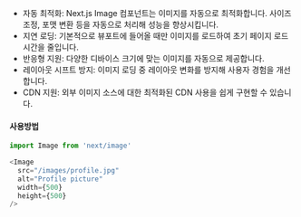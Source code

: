 - 자동 최적화: Next.js Image 컴포넌트는 이미지를 자동으로 최적화합니다. 사이즈 조정, 포맷 변환 등을 자동으로 처리해 성능을 향상시킵니다.
- 지연 로딩: 기본적으로 뷰포트에 들어올 때만 이미지를 로드하여 초기 페이지 로드 시간을 줄입니다.
- 반응형 지원: 다양한 디바이스 크기에 맞는 이미지를 자동으로 제공합니다.
- 레이아웃 시프트 방지: 이미지 로딩 중 레이아웃 변화를 방지해 사용자 경험을 개선합니다.
- CDN 지원: 외부 이미지 소스에 대한 최적화된 CDN 사용을 쉽게 구현할 수 있습니다.

#### 사용방법

```js
import Image from 'next/image'
```

```js
<Image
  src="/images/profile.jpg"
  alt="Profile picture"
  width={500}
  height={500}
/>
```
